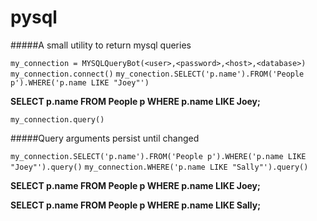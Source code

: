 # pysql
#####A small utility to return mysql queries


`my_connection = MYSQLQueryBot(<user>,<password>,<host>,<database>)`
`my_connection.connect()`
`my_conection.SELECT('p.name').FROM('People p').WHERE('p.name LIKE "Joey"')`

**SELECT p.name FROM People p WHERE p.name LIKE Joey;**

`my_connection.query()`

#####Query arguments persist until changed

`my_connection.SELECT('p.name').FROM('People p').WHERE('p.name LIKE "Joey"').query()`
`my_connection.WHERE('p.name LIKE "Sally"').query()`


**SELECT p.name FROM People p WHERE p.name LIKE Joey;**

**SELECT p.name FROM People p WHERE p.name LIKE Sally;**

  

